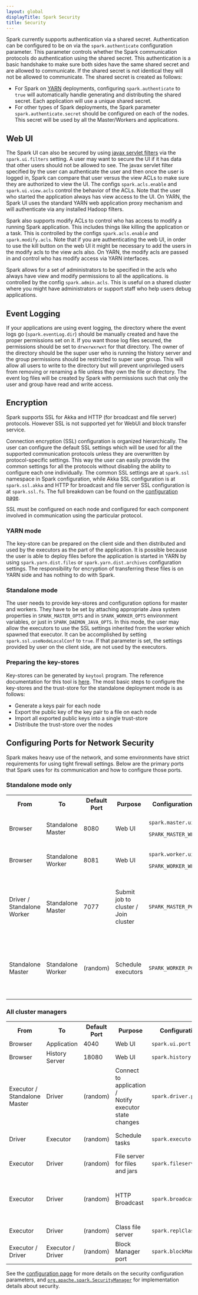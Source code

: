 ```yaml
---
layout: global
displayTitle: Spark Security
title: Security
---
```


Spark currently supports authentication via a shared secret. Authentication can be configured to be on via the `spark.authenticate` configuration parameter. This parameter controls whether the Spark communication protocols do authentication using the shared secret. This authentication is a basic handshake to make sure both sides have the same shared secret and are allowed to communicate. If the shared secret is not identical they will not be allowed to communicate. The shared secret is created as follows:

* For Spark on [YARN](running-on-yarn.html) deployments, configuring `spark.authenticate` to `true` will automatically handle generating and distributing the shared secret. Each application will use a unique shared secret. 
* For other types of Spark deployments, the Spark parameter `spark.authenticate.secret` should be configured on each of the nodes. This secret will be used by all the Master/Workers and applications.

## Web UI

The Spark UI can also be secured by using [javax servlet filters](http://docs.oracle.com/javaee/6/api/javax/servlet/Filter.html) via the `spark.ui.filters` setting. A user may want to secure the UI if it has data that other users should not be allowed to see. The javax servlet filter specified by the user can authenticate the user and then once the user is logged in, Spark can compare that user versus the view ACLs to make sure they are authorized to view the UI. The configs `spark.acls.enable` and `spark.ui.view.acls` control the behavior of the ACLs. Note that the user who started the application always has view access to the UI.  On YARN, the Spark UI uses the standard YARN web application proxy mechanism and will authenticate via any installed Hadoop filters.

Spark also supports modify ACLs to control who has access to modify a running Spark application.  This includes things like killing the application or a task. This is controlled by the configs `spark.acls.enable` and `spark.modify.acls`. Note that if you are authenticating the web UI, in order to use the kill button on the web UI it might be necessary to add the users in the modify acls to the view acls also. On YARN, the modify acls are passed in and control who has modify access via YARN interfaces.

Spark allows for a set of administrators to be specified in the acls who always have view and modify permissions to all the applications. is controlled by the config `spark.admin.acls`. This is useful on a shared cluster where you might have administrators or support staff who help users debug applications.

## Event Logging

If your applications are using event logging, the directory where the event logs go (`spark.eventLog.dir`) should be manually created and have the proper permissions set on it. If you want those log files secured, the permissions should be set to `drwxrwxrwxt` for that directory. The owner of the directory should be the super user who is running the history server and the group permissions should be restricted to super user group. This will allow all users to write to the directory but will prevent unprivileged users from removing or renaming a file unless they own the file or directory. The event log files will be created by Spark with permissions such that only the user and group have read and write access.

## Encryption

Spark supports SSL for Akka and HTTP (for broadcast and file server) protocols. However SSL is not supported yet for WebUI and block transfer service.

Connection encryption (SSL) configuration is organized hierarchically. The user can configure the default SSL settings which will be used for all the supported communication protocols unless they are overwritten by protocol-specific settings. This way the user can easily provide the common settings for all the protocols without disabling the ability to configure each one individually. The common SSL settings are at `spark.ssl` namespace in Spark configuration, while Akka SSL configuration is at `spark.ssl.akka` and HTTP for broadcast and file server SSL configuration is at `spark.ssl.fs`. The full breakdown can be found on the [configuration page](configuration.html).

SSL must be configured on each node and configured for each component involved in communication using the particular protocol.

### YARN mode
The key-store can be prepared on the client side and then distributed and used by the executors as the part of the application. It is possible because the user is able to deploy files before the application is started in YARN by using `spark.yarn.dist.files` or `spark.yarn.dist.archives` configuration settings. The responsibility for encryption of transferring these files is on YARN side and has nothing to do with Spark.

### Standalone mode
The user needs to provide key-stores and configuration options for master and workers. They have to be set by attaching appropriate Java system properties in `SPARK_MASTER_OPTS` and in `SPARK_WORKER_OPTS` environment variables, or just in `SPARK_DAEMON_JAVA_OPTS`. In this mode, the user may allow the executors to use the SSL settings inherited from the worker which spawned that executor. It can be accomplished by setting `spark.ssl.useNodeLocalConf` to `true`. If that parameter is set, the settings provided by user on the client side, are not used by the executors.

### Preparing the key-stores
Key-stores can be generated by `keytool` program. The reference documentation for this tool is
[here](https://docs.oracle.com/javase/7/docs/technotes/tools/solaris/keytool.html). The most basic
steps to configure the key-stores and the trust-store for the standalone deployment mode is as
follows:
* Generate a keys pair for each node
* Export the public key of the key pair to a file on each node
* Import all exported public keys into a single trust-store
* Distribute the trust-store over the nodes

## Configuring Ports for Network Security

Spark makes heavy use of the network, and some environments have strict requirements for using tight
firewall settings.  Below are the primary ports that Spark uses for its communication and how to
configure those ports.

### Standalone mode only

<table class="table">
  <tr>
    <th>From</th><th>To</th><th>Default Port</th><th>Purpose</th><th>Configuration
    Setting</th><th>Notes</th>
  </tr>
  <tr>
    <td>Browser</td>
    <td>Standalone Master</td>
    <td>8080</td>
    <td>Web UI</td>
    <td><code>spark.master.ui.port /<br> SPARK_MASTER_WEBUI_PORT</code></td>
    <td>Jetty-based. Standalone mode only.</td>
  </tr>
  <tr>
    <td>Browser</td>
    <td>Standalone Worker</td>
    <td>8081</td>
    <td>Web UI</td>
    <td><code>spark.worker.ui.port /<br> SPARK_WORKER_WEBUI_PORT</code></td>
    <td>Jetty-based. Standalone mode only.</td>
  </tr>
  <tr>
    <td>Driver /<br> Standalone Worker</td>
    <td>Standalone Master</td>
    <td>7077</td>
    <td>Submit job to cluster /<br> Join cluster</td>
    <td><code>SPARK_MASTER_PORT</code></td>
    <td>Akka-based. Set to "0" to choose a port randomly. Standalone mode only.</td>
  </tr>
  <tr>
    <td>Standalone Master</td>
    <td>Standalone Worker</td>
    <td>(random)</td>
    <td>Schedule executors</td>
    <td><code>SPARK_WORKER_PORT</code></td>
    <td>Akka-based. Set to "0" to choose a port randomly. Standalone mode only.</td>
  </tr>
</table>

### All cluster managers

<table class="table">
  <tr>
    <th>From</th><th>To</th><th>Default Port</th><th>Purpose</th><th>Configuration
    Setting</th><th>Notes</th>
  </tr>
  <tr>
    <td>Browser</td>
    <td>Application</td>
    <td>4040</td>
    <td>Web UI</td>
    <td><code>spark.ui.port</code></td>
    <td>Jetty-based</td>
  </tr>
  <tr>
    <td>Browser</td>
    <td>History Server</td>
    <td>18080</td>
    <td>Web UI</td>
    <td><code>spark.history.ui.port</code></td>
    <td>Jetty-based</td>
  </tr>
  <tr>
    <td>Executor /<br> Standalone Master</td>
    <td>Driver</td>
    <td>(random)</td>
    <td>Connect to application /<br> Notify executor state changes</td>
    <td><code>spark.driver.port</code></td>
    <td>Akka-based. Set to "0" to choose a port randomly.</td>
  </tr>
  <tr>
    <td>Driver</td>
    <td>Executor</td>
    <td>(random)</td>
    <td>Schedule tasks</td>
    <td><code>spark.executor.port</code></td>
    <td>Akka-based. Set to "0" to choose a port randomly.</td>
  </tr>
  <tr>
    <td>Executor</td>
    <td>Driver</td>
    <td>(random)</td>
    <td>File server for files and jars</td>
    <td><code>spark.fileserver.port</code></td>
    <td>Jetty-based</td>
  </tr>
  <tr>
    <td>Executor</td>
    <td>Driver</td>
    <td>(random)</td>
    <td>HTTP Broadcast</td>
    <td><code>spark.broadcast.port</code></td>
    <td>Jetty-based. Not used by TorrentBroadcast, which sends data through the block manager
    instead.</td>
  </tr>
  <tr>
    <td>Executor</td>
    <td>Driver</td>
    <td>(random)</td>
    <td>Class file server</td>
    <td><code>spark.replClassServer.port</code></td>
    <td>Jetty-based. Only used in Spark shells.</td>
  </tr>
  <tr>
    <td>Executor / Driver</td>
    <td>Executor / Driver</td>
    <td>(random)</td>
    <td>Block Manager port</td>
    <td><code>spark.blockManager.port</code></td>
    <td>Raw socket via ServerSocketChannel</td>
  </tr>
</table>


See the [configuration page](configuration.html) for more details on the security configuration
parameters, and <a href="{{site.SPARK_GITHUB_URL}}/tree/master/core/src/main/scala/org/apache/spark/SecurityManager.scala">
<code>org.apache.spark.SecurityManager</code></a> for implementation details about security.
